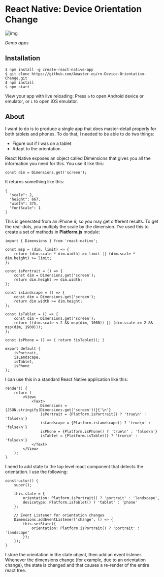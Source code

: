 # React Native: Device Orientation Change

![img](https://github.com/Amaster-eu/demo/blob/master/demo_rn-DeviceOrientationChange.gif)

*Demo apps*

## Installation

```
$ npm install -g create-react-native-app
$ git clone https://github.com/Amaster-eu/rn-Device-Orientation-Change.git
$ npm install
$ npm start
```
View your app with live reloading: Press `a` to open Android device or emulator, or `i` to open iOS emulator.

## About

I want to do is to produce a single app that does master-detail properly for both tablets and phones. 
To do that, I needed to be able to do two things:

* Figure out if I was on a tablet
* Adapt to the orientation

React Native exposes an object called Dimensions that gives you all the information you need for this. 
You use it like this:

```
const dim = Dimensions.get('screen');
```

It returns something like this:

```
{
  "scale": 2,
  "height": 667,
  "width": 375,
  "fontScale": 1
}
```

This is generated from an iPhone 6, so you may get different results. 
To get the real-dots, you multiply the scale by the dimension. 
I’ve used this to create a set of methods in **Platform.js** module:

```
import { Dimensions } from 'react-native';

const msp = (dim, limit) => {
    return (dim.scale * dim.width) >= limit || (dim.scale * dim.height) >= limit;
};

const isPortrait = () => {
    const dim = Dimensions.get('screen');
    return dim.height >= dim.width;
};

const isLandscape = () => {
    const dim = Dimensions.get('screen');
    return dim.width >= dim.height;
};

const isTablet = () => {
    const dim = Dimensions.get('screen');
    return ((dim.scale < 2 && msp(dim, 1000)) || (dim.scale >= 2 && msp(dim, 1900)));
};

const isPhone = () => { return !isTablet(); }
 
export default {
    isPortrait,
    isLandscape,
    isTablet,
    isPhone
};
```

I can use this in a standard React Native application like this:

```
render() {
    return (
        <View>
            <Text>
                Dimensions = {JSON.stringify(Dimensions.get('screen'))}{'\n'}
                isPortrait = {Platform.isPortrait() ? 'true\n' : 'false\n'}
                isLandscape = {Platform.isLandscape() ? 'true\n' : 'false\n'}
                isPhone = {Platform.isPhone() ? 'true\n' : 'false\n'}
                isTablet = {Platform.isTablet() ? 'true\n' : 'false\n'}
            </Text>
        </View>
    );
}
```

I need to add state to the top level react component that detects the orientation.
I use the following:

```
constructor() {
    super();
 
    this.state = {
        orientation: Platform.isPortrait() ? 'portrait' : 'landscape',
        devicetype: Platform.isTablet() ? 'tablet' : 'phone'
    };
 
    // Event Listener for orientation changes
    Dimensions.addEventListener('change', () => {
        this.setState({
            orientation: Platform.isPortrait() ? 'portrait' : 'landscape'
        });
    });
}
```

I store the orientation in the state object, then add an event listener. 
Whenever the dimensions change (for example, due to an orientation change), 
the state is changed and that causes a re-render of the entire react tree.

